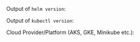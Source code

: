<!-- If you need help or think you have found a bug, please help us with your issue by entering the following information (otherwise you can delete this text): -->

Output of `helm version`:

Output of `kubectl version`:

Cloud Provider/Platform (AKS, GKE, Minikube etc.): 

